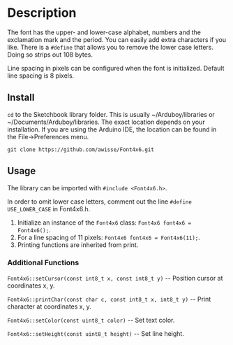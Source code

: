 # Description

The font has the upper- and lower-case alphabet, numbers and the exclamation mark and the period. You can easily add extra characters if you like.
There is a `#define` that allows you to remove the lower case letters. Doing so strips out 108 bytes. 

Line spacing in pixels can be configured when the font is initialized. Default line spacing is 8 pixels.

## Install

`cd` to the Sketchbook library folder. This is usually ~/Arduboy/libraries or ~/Documents/Arduboy/libraries. 
The exact location depends on your installation. If you are using the Arduino IDE, the location can be found 
in the File->Preferences menu.

`git clone https://github.com/awisse/Font4x6.git`

## Usage

The library can be imported with `#include <Font4x6.h>`.

In order to omit lower case letters, comment out the line `#define USE_LOWER_CASE` in Font4x6.h.

1. Initialize an instance of the `Font4x6` class: `Font4x6 font4x6 = Font4x6();`.
2. For a line spacing of 11 pixels: `Font4x6 font4x6 = Font4x6(11);`.
3. Printing functions are inherited from print.

### Additional Functions

`Font4x6::setCursor(const int8_t x, const int8_t y)` -- Position cursor at coordinates x, y.

`Font4x6::printChar(const char c, const int8_t x, int8_t y)` -- Print character at coordinates x, y.

`Font4x6::setColor(const uint8_t color)` -- Set text color.

`Font4x6::setHeight(const uint8_t height)` -- Set line height.
